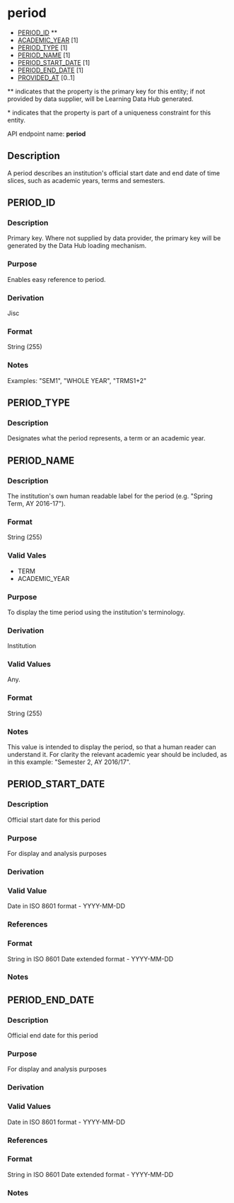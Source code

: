 # period

* [PERIOD_ID](#period_id) **
* [ACADEMIC_YEAR](course_instance.md#academic_year) [1]
* [PERIOD_TYPE](#period_type) [1]
* [PERIOD_NAME](#period_name) [1]
* [PERIOD_START_DATE](#period_start_date) [1]
* [PERIOD_END_DATE](#period_end_date) [1]
* [PROVIDED_AT](assessment_instance.md#provided_at) [0..1]

\** indicates that the property is the primary key for this entity; if not provided by data supplier, will be Learning Data Hub generated.

\* indicates that the property is part of a uniqueness constraint for this entity.

API endpoint name: **period**

## Description
A period describes an institution's official start date and end date of time slices, such as academic years, terms and semesters.

## PERIOD_ID
### Description
Primary key. Where not supplied by data provider, the primary key will be generated by the Data Hub loading mechanism.

### Purpose
Enables easy reference to period.

### Derivation
Jisc

### Format
String (255)

### Notes
Examples: "SEM1", "WHOLE YEAR", "TRMS1+2"

## PERIOD_TYPE
### Description
Designates what the period represents, a term or an academic year.

## PERIOD_NAME
### Description
The institution's own human readable label for the period (e.g. "Spring Term, AY 2016-17").

### Format
String (255)

### Valid Vales

- TERM
- ACADEMIC_YEAR

### Purpose
To display the time period using the institution's terminology.

### Derivation
Institution

### Valid Values
Any.

### Format
String (255)

### Notes
This value is intended to display the period, so that a human reader can understand it.  For clarity the relevant academic year should be included, as in this example: "Semester 2, AY 2016/17".


## PERIOD_START_DATE
### Description
Official start date for this period

### Purpose
For display and analysis purposes

### Derivation


### Valid Value
Date in ISO 8601 format - YYYY-MM-DD


### References


### Format
String in ISO 8601 Date extended format - YYYY-MM-DD

### Notes


## PERIOD_END_DATE
### Description
Official end date for this period

### Purpose
For display and analysis purposes

### Derivation


### Valid Values
Date in ISO 8601 format - YYYY-MM-DD

### References


### Format
String in ISO 8601 Date extended format - YYYY-MM-DD

### Notes

